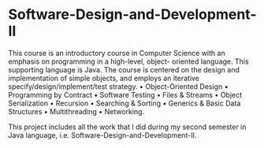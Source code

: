 # Software-Design-and-Development-II
This course is an introductory course in Computer Science with an emphasis on programming in a high-level, object- oriented language. This supporting language is Java. The course is centered on the design and implementation of simple objects, and employs an iterative specify/design/implement/test strategy. • Object-Oriented Design • Programming by Contract • Software Testing • Files &amp; Streams • Object Serialization • Recursion • Searching &amp; Sorting • Generics &amp; Basic Data Structures • Multithreading • Networking.


This project includes all the work that I did during my second semester in Java language, i.e. Software-Design-and-Development-II.
